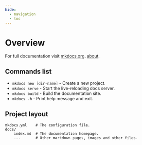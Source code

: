 ```yaml
---
hide:
  - navigation
  - toc
---
```


# Overview

For full documentation visit [mkdocs.org](https://www.mkdocs.org).
[about](about.md).

## Commands list

* `mkdocs new [dir-name]` - Create a new project.
* `mkdocs serve` - Start the live-reloading docs server.
* `mkdocs build` - Build the documentation site.
* `mkdocs -h` - Print help message and exit.

## Project layout

    mkdocs.yml    # The configuration file.
    docs/
        index.md  # The documentation homepage.
        ...       # Other markdown pages, images and other files.

